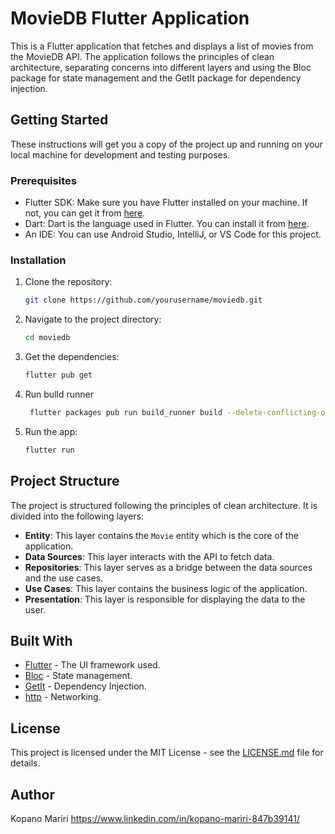 # MovieDB Flutter Application

This is a Flutter application that fetches and displays a list of movies from the MovieDB API. The application follows the principles of clean architecture, separating concerns into different layers and using the Bloc package for state management and the GetIt package for dependency injection.

## Getting Started

These instructions will get you a copy of the project up and running on your local machine for development and testing purposes.

### Prerequisites

- Flutter SDK: Make sure you have Flutter installed on your machine. If not, you can get it from [here](https://flutter.dev/docs/get-started/install).
- Dart: Dart is the language used in Flutter. You can install it from [here](https://dart.dev/get-dart).
- An IDE: You can use Android Studio, IntelliJ, or VS Code for this project.

### Installation

1. Clone the repository:
    ```bash
    git clone https://github.com/yourusername/moviedb.git
    ```
2. Navigate to the project directory:
    ```bash
    cd moviedb
    ```
3. Get the dependencies:
    ```bash
    flutter pub get
    ```

4. Run bulld runner
    ```bash
     flutter packages pub run build_runner build --delete-conflicting-outputs
    ```
5. Run the app:
    ```bash
    flutter run
    ```

## Project Structure

The project is structured following the principles of clean architecture. It is divided into the following layers:

- **Entity**: This layer contains the `Movie` entity which is the core of the application.
- **Data Sources**: This layer interacts with the API to fetch data.
- **Repositories**: This layer serves as a bridge between the data sources and the use cases.
- **Use Cases**: This layer contains the business logic of the application.
- **Presentation**: This layer is responsible for displaying the data to the user.

## Built With

- [Flutter](https://flutter.dev/) - The UI framework used.
- [Bloc](https://bloclibrary.dev/#/) - State management.
- [GetIt](https://pub.dev/packages/get_it) - Dependency Injection.
- [http](https://pub.dev/packages/http) - Networking.

## License

This project is licensed under the MIT License - see the [LICENSE.md](LICENSE.md) file for details.

## Author

Kopano Mariri
https://www.linkedin.com/in/kopano-mariri-847b39141/
